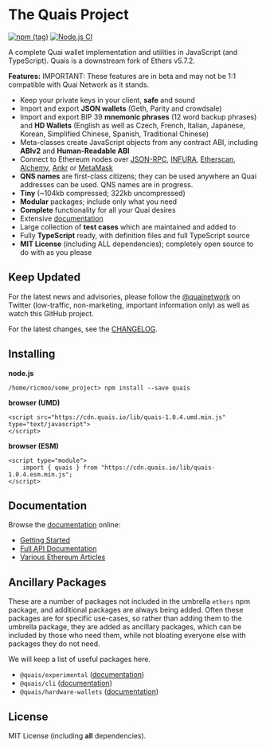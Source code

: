 The Quais Project
==================

[![npm (tag)](https://img.shields.io/npm/v/quais)](https://www.npmjs.com/package/quais)
[![Node.js CI](https://github.com/dominant-strategies/quais.js/actions/workflows/nodejs.yml/badge.svg)](https://github.com/dominant-strategies/quais.js/actions/workflows/nodejs.yml)

A complete Quai wallet implementation and utilities in JavaScript (and TypeScript). Quais is a downstream fork of Ethers v5.7.2.

**Features:**
IMPORTANT: These features are in beta and may not be 1:1 compatible with Quai Network as it stands.

- Keep your private keys in your client, **safe** and sound
- Import and export **JSON wallets** (Geth, Parity and crowdsale)
- Import and export BIP 39 **mnemonic phrases** (12 word backup phrases) and **HD Wallets** (English as well as Czech, French, Italian, Japanese, Korean, Simplified Chinese, Spanish, Traditional Chinese)
- Meta-classes create JavaScript objects from any contract ABI, including **ABIv2** and **Human-Readable ABI**
- Connect to Ethereum nodes over [JSON-RPC](https://github.com/ethereum/wiki/wiki/JSON-RPC), [INFURA](https://infura.io), [Etherscan](https://etherscan.io), [Alchemy](https://alchemyapi.io), [Ankr](https://ankr.com) or [MetaMask](https://metamask.io)
- **QNS names** are first-class citizens; they can be used anywhere an Quai addresses can be used. QNS names are in progress.
- **Tiny** (~104kb compressed; 322kb uncompressed)
- **Modular** packages; include only what you need
- **Complete** functionality for all your Quai desires
- Extensive [documentation](https://docs.ethers.io/v5/)
- Large collection of **test cases** which are maintained and added to
- Fully **TypeScript** ready, with definition files and full TypeScript source
- **MIT License** (including ALL dependencies); completely open source to do with as you please


Keep Updated
------------

For the latest news and advisories, please follow the
[@quainetwork](https://twitter.com/quainetwork) on Twitter (low-traffic,
non-marketing, important information only) as well as watch this GitHub project.

For the latest changes, see the
[CHANGELOG](https://github.com/dominant-strategies/quais.js/blob/master/CHANGELOG.md).


Installing
----------

**node.js**

```
/home/ricmoo/some_project> npm install --save quais
```

**browser (UMD)**

```
<script src="https://cdn.quais.io/lib/quais-1.0.4.umd.min.js" type="text/javascript">
</script>
```

**browser (ESM)**

```
<script type="module">
    import { quais } from "https://cdn.quais.io/lib/quais-1.0.4.esm.min.js";
</script>
```


Documentation
-------------

Browse the [documentation](https://docs.ethers.io/v5/) online:

- [Getting Started](https://docs.ethers.io/v5/getting-started/)
- [Full API Documentation](https://docs.ethers.io/v5/api/)
- [Various Ethereum Articles](https://blog.ricmoo.com/)

Ancillary Packages
------------------

These are a number of packages not included in the umbrella `ethers` npm package, and
additional packages are always being added. Often these packages are for specific
use-cases, so rather than adding them to the umbrella package, they are added as
ancillary packages, which can be included by those who need them, while not bloating
everyone else with packages they do not need.

We will keep a list of useful packages here.

- `@quais/experimental` ([documentation](https://docs.ethers.io/v5/api/experimental/))
- `@quais/cli` ([documentation](https://docs.ethers.io/v5/cli/))
- `@quais/hardware-wallets` ([documentation](https://docs.ethers.io/v5/api/other/hardware/))


License
-------

MIT License (including **all** dependencies).

